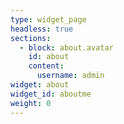 ```yaml
---
type: widget_page
headless: true
sections:
  - block: about.avatar
    id: about
    content:
      username: admin
widget: about
widget_id: aboutme
weight: 0
---
```

